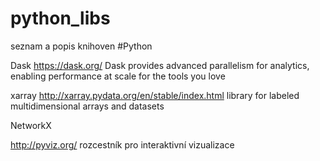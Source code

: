 # python_libs
seznam a popis knihoven #Python


Dask <https://dask.org/> Dask provides advanced parallelism for analytics, enabling performance at scale for the tools you love

xarray <http://xarray.pydata.org/en/stable/index.html> library for labeled multidimensional arrays and datasets

NetworkX 

<http://pyviz.org/> rozcestník pro interaktivní vizualizace 


